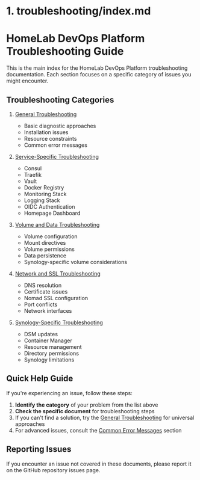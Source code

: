 # 1. troubleshooting/index.md
# HomeLab DevOps Platform Troubleshooting Guide

This is the main index for the HomeLab DevOps Platform troubleshooting documentation. Each section focuses on a specific category of issues you might encounter.

## Troubleshooting Categories

1. [General Troubleshooting](./general.md)
   - Basic diagnostic approaches
   - Installation issues
   - Resource constraints
   - Common error messages

2. [Service-Specific Troubleshooting](./services.md)
   - Consul
   - Traefik
   - Vault
   - Docker Registry
   - Monitoring Stack
   - Logging Stack
   - OIDC Authentication
   - Homepage Dashboard

3. [Volume and Data Troubleshooting](./volumes.md)
   - Volume configuration
   - Mount directives
   - Volume permissions
   - Data persistence
   - Synology-specific volume considerations

4. [Network and SSL Troubleshooting](./network.md)
   - DNS resolution
   - Certificate issues
   - Nomad SSL configuration
   - Port conflicts
   - Network interfaces

5. [Synology-Specific Troubleshooting](./synology.md)
   - DSM updates
   - Container Manager
   - Resource management
   - Directory permissions
   - Synology limitations

## Quick Help Guide

If you're experiencing an issue, follow these steps:

1. **Identify the category** of your problem from the list above
2. **Check the specific document** for troubleshooting steps
3. If you can't find a solution, try the [General Troubleshooting](./general.md) for universal approaches
4. For advanced issues, consult the [Common Error Messages](./general.md#common-error-messages) section

## Reporting Issues

If you encounter an issue not covered in these documents, please report it on the GitHub repository issues page.
